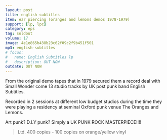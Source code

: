 ```yaml
---
layout: post
title: english subtitles
item: ear piercing (oranges and lemons demos 1978-1979)
support: [lp, lpc]
category: eps
tag: soldout
volume: 17
image: 4e1e865b438b23c62f09c2f9b451f501
mp3: english-subtitles
# focus:
#   name: English Subtitles lp
#   description: OUT NOW
outdate: OUT NOW
---
```


From the original demo tapes that in 1979 secured them a record deal with Small Wonder come 13 studio tracks by UK post punk band English Subtitles.

Recorded in 2 sessions at different low budget studios during the time they were playing a residency at seminal Oxford punk venue The Oranges and Lemons.

Art punk? D.I.Y punk? Simply a UK PUNK ROCK MASTERPIECE!!!!

> Ltd. 400 copies - 100 copies on orange/yellow vinyl 
